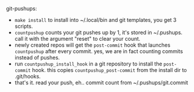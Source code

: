 git-pushups:
- `make install` to install into ~/.local/bin and git templates, you get 3 scripts.
- `countpushup` counts your git pushes up by 1, it's stored in ~/.pushups. call it with the argument "reset" to clear your count.
- newly created repos will get the `post-commit` hook that launches `countpushup` after every commit. yes, we are in fact counting commits instead of pushes.
- run `countpushup_install_hook` in a git repository to install the `post-commit` hook. this copies `countpushup_post-commit` from the install dir to .git/hooks.
- that's it. read your push, eh.. commit count from ~/.pushups/git.commit
